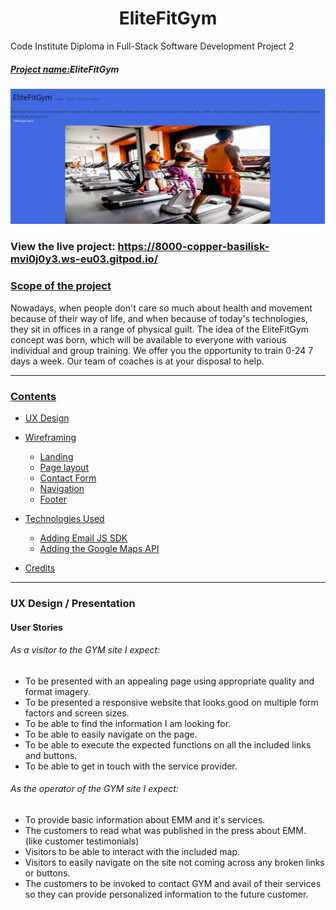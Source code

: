<h1 align="center">EliteFitGym</h1>

Code Institute Diploma in Full-Stack Software Development Project 2

##### <u>Project name:</u>EliteFitGym

<img src="assets/images.readme/Capture.PNG" />

### View the live project: https://8000-copper-basilisk-mvi0j0y3.ws-eu03.gitpod.io/

### <u>Scope of the project</u>

 Nowadays, when people don't care so much about health and movement because of their way of life, and when because of today's technologies, they sit in offices
 in a range of physical guilt. The idea of the EliteFitGym concept was born, which will be available to everyone
 with various individual and group training. We offer you the opportunity to train 0-24 7 days a week. Our team of coaches is at your disposal to help.

-----------------
### <u>Contents</u>

- [UX Design](#ux-design--presentation)

- [Wireframing](#wireframing)

  - [Landing](#landing)
  - [Page layout](#page-layout)
  - [Contact Form](#contact-form)
  - [Navigation](#navigation)
  - [Footer](#footer)

- [Technologies Used](#technologies-used)
   - [Adding Email JS SDK](#adding-email-js-sdk)
   - [Adding the Google Maps API](#adding-the-google-maps-api)

- [Credits](#credits)

-----------------
### UX Design / Presentation

#### User Stories

###### As a visitor to the GYM site I expect:

- To be presented with an appealing page using appropriate quality and format imagery.
- To be presented a responsive website that looks good on multiple form factors and screen sizes.
- To be able to find the information I am looking for.
- To be able to easily navigate on the page.
- To be able to execute the expected functions on all the included links and buttons.
- To be able to get in touch with the service provider.

###### As the operator of the GYM site I expect:
  
- To provide basic information about EMM and it's services.
- The customers to read what was published in the press about EMM. (like customer testimonials)
- Visitors to be able to interact with the included map.
- Visitors to easily navigate on the site not coming across any broken links or buttons.
- The customers to be invoked to contact GYM and avail of their services so they can provide personalized information to the future customer.
